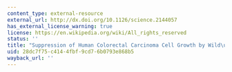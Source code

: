 ```yaml
---
content_type: external-resource
external_url: http://dx.doi.org/10.1126/science.2144057
has_external_license_warning: true
license: https://en.wikipedia.org/wiki/All_rights_reserved
status: ''
title: "Suppression of Human Colorectal Carcinoma Cell Growth by Wild\u2013type p53"
uid: 28dc7f75-c414-4fbf-9cd7-6b0793e868b5
wayback_url: ''
---
```

